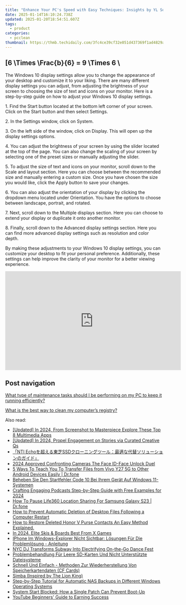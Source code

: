 ```yaml
---
title: "Enhance Your PC's Speed with Easy Techniques: Insights by YL Software Experts"
date: 2025-01-14T16:10:24.738Z
updated: 2025-01-20T18:54:51.607Z
tags:
  - product
categories:
  - pcclean
thumbnail: https://thmb.techidaily.com/3fc4ce39cf32e051d437369f1ad4829a21ac17b8d3ad76e322c0705c64d5daa2.png
---
```


## \[6 \Times \Frac{b}{6} = 9 \Times 6 \

The Windows 10 display settings allow you to change the appearance of your desktop and customize it to your liking. There are many different display settings you can adjust, from adjusting the brightness of your screen to choosing the size of text and icons on your monitor. Here is a step-by-step guide on how to adjust your Windows 10 display settings. 

1\. Find the Start button located at the bottom left corner of your screen. Click on the Start button and then select Settings.

2\. In the Settings window, click on System.

3\. On the left side of the window, click on Display. This will open up the display settings options. 

4\. You can adjust the brightness of your screen by using the slider located at the top of the page. You can also change the scaling of your screen by selecting one of the preset sizes or manually adjusting the slider.

5\. To adjust the size of text and icons on your monitor, scroll down to the Scale and layout section. Here you can choose between the recommended size and manually entering a custom size. Once you have chosen the size you would like, click the Apply button to save your changes.

6\. You can also adjust the orientation of your display by clicking the dropdown menu located under Orientation. You have the options to choose between landscape, portrait, and rotated.

7\. Next, scroll down to the Multiple displays section. Here you can choose to extend your display or duplicate it onto another monitor.

8\. Finally, scroll down to the Advanced display settings section. Here you can find more advanced display settings such as resolution and color depth. 

By making these adjustments to your Windows 10 display settings, you can customize your desktop to fit your personal preference. Additionally, these settings can help improve the clarity of your monitor for a better viewing experience.

<!-- affiliate ads begin -->
<iframe width="560" height="315" src="https://www.youtube.com/embed/sXLLPY11of0?si=-3YNnpnO0wbc0K_-" title="YouTube video player" frameborder="0" allow="accelerometer; autoplay; clipboard-write; encrypted-media; gyroscope; picture-in-picture; web-share" referrerpolicy="strict-origin-when-cross-origin" allowfullscreen></iframe>
<!-- affiliate ads end -->

## Post navigation

[What type of maintenance tasks should I be performing on my PC to keep it running efficiently?](https://tools.techidaily.com/pcclean/products/)

[What is the best way to clean my computer’s registry?](https://tools.techidaily.com/pcclean/products/)

<ins class="adsbygoogle"
     style="display:block"
     data-ad-format="autorelaxed"
     data-ad-client="ca-pub-7571918770474297"
     data-ad-slot="1223367746"></ins>

<ins class="adsbygoogle"
     style="display:block"
     data-ad-client="ca-pub-7571918770474297"
     data-ad-slot="8358498916"
     data-ad-format="auto"
     data-full-width-responsive="true"></ins>

<span class="atpl-alsoreadstyle">Also read:</span>
<div><ul>
<li><a href="https://fox-info.techidaily.com/updated-in-2024-from-screenshot-to-masterpiece-explore-these-top-8-multimedia-apps/"><u>[Updated] In 2024, From Screenshot to Masterpiece Explore These Top 8 Multimedia Apps</u></a></li>
<li><a href="https://instagram-clips.techidaily.com/updated-in-2024-propel-engagement-on-stories-via-curated-creative-qs/"><u>[Updated] In 2024, Propel Engagement on Stories via Curated Creative Qs</u></a></li>
<li><a href="https://win-hot.techidaily.com/nti-echossd/"><u>「NTI Echoを超える東芝SSDクローニングツール：最適な代替ソリューションのガイド」</u></a></li>
<li><a href="https://fox-blue.techidaily.com/2024-approved-confronting-cameras-the-face-id-face-unlock-duel/"><u>2024 Approved Confronting Cameras The Face ID-Face Unlock Duel</u></a></li>
<li><a href="https://blog-min.techidaily.com/5-ways-to-teach-you-to-transfer-files-from-vivo-y27-5g-to-other-android-devices-easily-drfone-by-drfone-transfer-from-android-transfer-from-android/"><u>5 Ways To Teach You To Transfer Files from Vivo Y27 5G to Other Android Devices Easily | Dr.fone</u></a></li>
<li><a href="https://win-hot.techidaily.com/beheben-sie-den-startfehler-code-10-bei-ihrem-gerat-auf-windows-11-systemen/"><u>Beheben Sie Den Startfehler Code 10 Bei Ihrem Gerät Auf Windows 11-Systemen</u></a></li>
<li><a href="https://extra-resources.techidaily.com/crafting-engaging-podcasts-step-by-step-guide-with-free-examples-for-2024/"><u>Crafting Engaging Podcasts Step-by-Step Guide with Free Examples for 2024</u></a></li>
<li><a href="https://location-social.techidaily.com/how-to-pause-life360-location-sharing-for-samsung-galaxy-s23-drfone-by-drfone-virtual-android/"><u>How To Pause Life360 Location Sharing For Samsung Galaxy S23 | Dr.fone</u></a></li>
<li><a href="https://win-hot.techidaily.com/how-to-prevent-automatic-deletion-of-desktop-files-following-a-computer-restart/"><u>How to Prevent Automatic Deletion of Desktop Files Following a Computer Restart</u></a></li>
<li><a href="https://blog-min.techidaily.com/how-to-restore-deleted-honor-v-purse-contacts-an-easy-method-explained-by-fonelab-android-recover-contacts/"><u>How to Restore Deleted Honor V Purse Contacts An Easy Method Explained.</u></a></li>
<li><a href="https://fox-friendly.techidaily.com/in-2024-elite-skis-and-boards-best-from-x-games/"><u>In 2024, Elite Skis & Boards Best From X Games</u></a></li>
<li><a href="https://win-hot.techidaily.com/iphone-im-windows-explorer-nicht-sichtbar-losungen-fur-die-problemlosung-anleitung/"><u>IPhone Im Windows-Explorer Nicht Sichtbar: Lösungen Für Die Problemlösung - Anleitung</u></a></li>
<li><a href="https://win-net.techidaily.com/nyc-dj-transforms-subway-into-electrifying-on-the-go-dance-fest/"><u>NYC DJ Transforms Subway Into Electrifying On-the-Go Dance Fest</u></a></li>
<li><a href="https://win-hot.techidaily.com/problembehandlung-fur-leere-sd-karten-und-nicht-unterstutzte-dateisysteme/"><u>Problembehandlung Für Leere SD-Karten Und Nicht Unterstützte Dateisysteme</u></a></li>
<li><a href="https://win-hot.techidaily.com/schnell-und-einfach-methoden-zur-wiederherstellung-von-speicherkartendaten-cf-cards/"><u>Schnell Und Einfach - Methoden Zur Wiederherstellung Von Speicherkartendaten (CF Cards)</u></a></li>
<li><a href="https://win-hot.techidaily.com/simba-inspired-by-the-lion-king/"><u>Simba (Inspired by The Lion King)</u></a></li>
<li><a href="https://win-hot.techidaily.com/step-by-step-tutorial-for-automatic-nas-backups-in-different-windows-operating-systems/"><u>Step-by-Step Tutorial for Automatic NAS Backups in Different Windows Operating Systems</u></a></li>
<li><a href="https://win-hot.techidaily.com/system-start-blocked-how-a-single-patch-can-prevent-boot-up/"><u>System Start Blocked: How a Single Patch Can Prevent Boot-Up</u></a></li>
<li><a href="https://youtube-web.techidaily.com/be-beginners-guide-to-earning-success/"><u>YouTube Beginners' Guide to Earning Success</u></a></li>
</ul></div>


